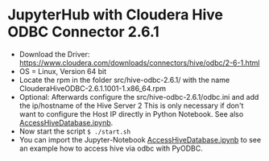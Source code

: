 # JupyterHub with Cloudera Hive ODBC Connector 2.6.1

- Download the Driver: https://www.cloudera.com/downloads/connectors/hive/odbc/2-6-1.html
- OS = Linux, Version 64 bit
- Locate the rpm in the folder src/hive-odbc-2.6.1/  with the name ClouderaHiveODBC-2.6.1.1001-1.x86_64.rpm
- Optional: Afterwards configure the src/hive-odbc-2.6.1/odbc.ini and add the ip/hostname of the Hive Server 2
  This is only necessary if don't want to configure the Host IP directly in Python Notebook. See also [AccessHiveDatabase.ipynb](AccessHiveDatabase.ipynb).
- Now start the script `$ ./start.sh`
- You can import the Jupyter-Notebook [AccessHiveDatabase.ipynb](AccessHiveDatabase.ipynb) to see an example how to access hive via odbc with PyODBC.
